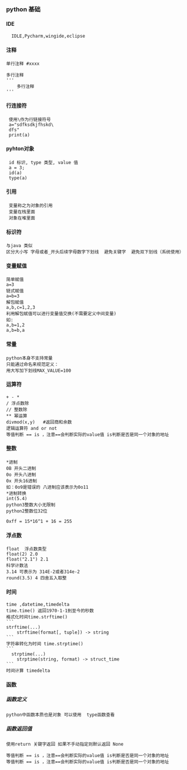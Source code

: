 ### python 基础
#### IDE
      IDLE,Pycharm,wingide,eclipse
#### 注释
    单行注释 #xxxx

    多行注释
    '''
        多行注释
    '''
#### 行连接符
     使用\作为行链接符号
     a="sdfksdkjfhskd\
     dfs"
     print(a)

#### pyhton对象
     id 标识, type 类型, value 值
     a = 3;
     id(a)
     type(a)

#### 引用
     变量称之为对象的引用
     变量在栈里面
     对象在堆里面
#### 标识符
    与java 类似
    区分大小写 字母或者_开头后续字母数字下划线  避免关键字  避免双下划线（系统使用）
#### 变量赋值
    简单赋值
    a=3
    链式赋值
    a=b=3
    解包赋值
    a,b,c=1,2,3
    利用解包赋值可以进行变量值交换(不需要定义中间变量)
    如:
    a,b=1,2
    a,b=b,a
#### 常量
    python本身不支持常量
    只能通过命名来规范定义：
    用大写加下划线MAX_VALUE=100
#### 运算符
    + - *
    / 浮点数除
    // 整数除
    ** 幂运算
    divmod(x,y)   #返回商和余数
    逻辑运算符 and or not 
    等值判断 == is ，注意==会判断实际的value值 is判断是否是同一个对象的地址
#### 整数
    *进制
    0B 开头二进制
    0o 开头八进制
    0x 开头16进制
    如：0o9是错误的 八进制应该表示为0o11
    *进制转换
    int(5.4)
    python3整数大小无限制
    python2整数位32位
    
    0xff = 15*16^1 + 16 = 255
#### 浮点数
    float  浮点数类型
    float(2) 2.0
    float("2.1") 2.1
    科学计数法
    3.14 可表示为 314E-2或者314e-2
    round(3.5) 4 四舍五入取整
#### 时间
    time ,datetime,timedelta
    time.time() 返回1970-1-1到至今的秒数
    格式化时间time.strftime()
    ```
    strftime(...)
        strftime(format[, tuple]) -> string
    ```
    字符串转化为时间 time.strptime()
    ```
      strptime(...)
        strptime(string, format) -> struct_time
    ```
    时间计算 timedelta
#### 函数
##### 函数定义
    python中函数本质也是对象 可以使用  type函数查看
    
##### 函数返回值
    使用return 关键字返回 如果不手动指定则默认返回 None

    等值判断 == is ，注意==会判断实际的value值 is判断是否是同一个对象的地址
    等值判断 == is ，注意==会判断实际的value值 is判断是否是同一个对象的地址
